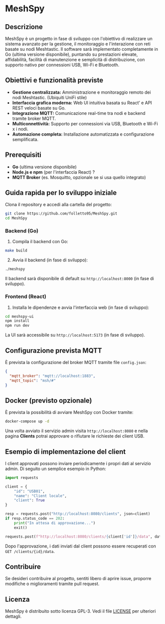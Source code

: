 # MeshSpy

## Descrizione

MeshSpy è un progetto in fase di sviluppo con l'obiettivo di realizzare un sistema avanzato per la gestione, il monitoraggio e l'interazione con reti basate su nodi Meshtastic. Il software sarà implementato completamente in Go (ultima versione disponibile), puntando su prestazioni elevate, affidabilità, facilità di manutenzione e semplicità di distribuzione, con supporto nativo per connessioni USB, Wi-Fi e Bluetooth.

## Obiettivi e funzionalità previste

* **Gestione centralizzata:** Amministrazione e monitoraggio remoto dei nodi Meshtastic. (Ubiquiti UniFi stile)
* **Interfaccia grafica moderna:** Web UI intuitiva basata su React' e API REST veloci basate su Go.
* **Integrazione MQTT:** Comunicazione real-time tra nodi e backend tramite broker MQTT.
* **Multiconnettività:** Supporto per connessioni via USB, Bluetooth e Wi-Fi x i nodi.
* **Automazione completa:** Installazione automatizzata e configurazione semplificata.

## Prerequisiti

* **Go** (ultima versione disponibile)
* **Node.js e npm** (per l'interfaccia React) ?
* **MQTT Broker** (es. Mosquitto, opzionale se si usa quello integrato)

## Guida rapida per lo sviluppo iniziale

Clona il repository e accedi alla cartella del progetto:

```bash
git clone https://github.com/folletto95/MeshSpy.git
cd MeshSpy
```

### Backend (Go)

1. Compila il backend con Go:

```bash
make build
```

2. Avvia il backend (in fase di sviluppo):

```bash
./meshspy
```

Il backend sarà disponibile di default su `http://localhost:8000` (in fase di sviluppo).

### Frontend (React)

1. Installa le dipendenze e avvia l'interfaccia web (in fase di sviluppo):

```bash
cd meshspy-ui
npm install
npm run dev
```

La UI sarà accessibile su `http://localhost:5173` (in fase di sviluppo).

## Configurazione prevista MQTT

È prevista la configurazione del broker MQTT tramite file `config.json`:

```json
{
  "mqtt_broker": "mqtt://localhost:1883",
  "mqtt_topic": "msh/#"
}
```

## Docker (previsto opzionale)

È prevista la possibilità di avviare MeshSpy con Docker tramite:

```bash
docker-compose up -d
```

Una volta avviato il servizio admin visita `http://localhost:8080` e nella pagina **Clients** potrai approvare o rifiutare le richieste dei client USB.

## Esempio di implementazione del client

I client approvati possono inviare periodicamente i propri dati al servizio admin. Di seguito un semplice esempio in Python:

```python
import requests

client = {
    "id": "USB01",
    "name": "Client locale",
    "client": True
}

resp = requests.post("http://localhost:8080/clients", json=client)
if resp.status_code == 202:
    print("In attesa di approvazione...")
    exit()

requests.post(f"http://localhost:8080/clients/{client['id']}/data", data="ciao")
```

Dopo l'approvazione, i dati inviati dal client possono essere recuperati con `GET /clients/{id}/data`.

## Contribuire

Se desideri contribuire al progetto, sentiti libero di aprire issue, proporre modifiche o miglioramenti tramite pull request.

## Licenza

MeshSpy è distribuito sotto licenza GPL-3. Vedi il file [LICENSE](LICENSE) per ulteriori dettagli.
